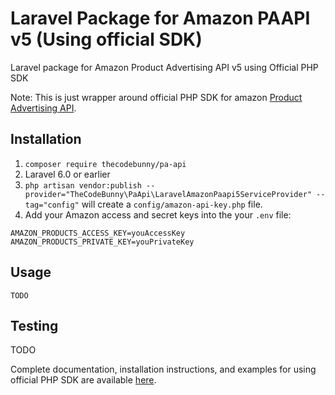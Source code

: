 # Laravel Package for Amazon PAAPI v5 (Using official SDK)
Laravel package for Amazon Product Advertising API v5 using Official PHP SDK

Note: This is just wrapper around official PHP SDK for amazon [Product Advertising API](https://webservices.amazon.com/paapi5/documentation/index.html).

## Installation
1. `composer require thecodebunny/pa-api`
2. Laravel 6.0 or earlier
3. `php artisan vendor:publish --provider="TheCodeBunny\PaApi\LaravelAmazonPaapi5ServiceProvider" --tag="config"` will create a `config/amazon-api-key.php` file.
4. Add your Amazon access and secret keys into the your `.env` file: 
```
AMAZON_PRODUCTS_ACCESS_KEY=youAccessKey
AMAZON_PRODUCTS_PRIVATE_KEY=youPrivateKey
```

## Usage
```
TODO
```

## Testing

TODO


Complete documentation, installation instructions, and examples for using official PHP SDK are available [here](https://webservices.amazon.com/paapi5/documentation/with-sdk.html).

